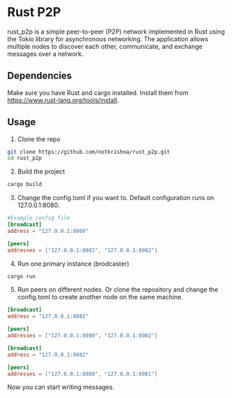 # Rust P2P
rust_p2p is a simple peer-to-peer (P2P) network implemented in Rust using the Tokio library for asynchronous networking. The application allows multiple nodes to discover each other, communicate, and exchange messages over a network.

## Dependencies
Make sure you have Rust and cargo installed. Install them from https://www.rust-lang.org/tools/install.

## Usage
1. Clone the repo
```bash
git clone https://github.com/notkrishna/rust_p2p.git
cd rust_p2p
```
2. Build the project
```bash
cargo build
```
3. Change the config.toml if you want to. Default configuration runs on 127.0.0.1:8080.
```toml
#Example config file
[broadcast]
address = "127.0.0.1:8080"

[peers]
addresses = ["127.0.0.1:8081", "127.0.0.1:8082"]
```


4. Run one primary instance (brodcaster)
```bash
cargo run
```
5. Run peers on different nodes. Or clone the repository and change the config.toml to create another node on the same machine.
```toml
[broadcast]
address = "127.0.0.1:8081"

[peers]
addresses = ["127.0.0.1:8080", "127.0.0.1:8082"]

```

```toml
[broadcast]
address = "127.0.0.1:8082"

[peers]
addresses = ["127.0.0.1:8080", "127.0.0.1:8081"]

```

Now you can start writing messages.